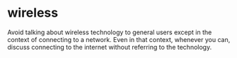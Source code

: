 # wireless

Avoid
talking about wireless technology to general users except in the
context of connecting to a network. Even in that context, whenever
you can, discuss connecting to the internet without referring to the
technology. 

